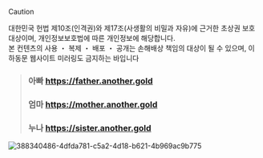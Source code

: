 > [!CAUTION]
> 대한민국 헌법 제10조(인격권)와 제17조(사생활의 비밀과 자유)에 근거한 초상권 보호 대상이며, 개인정보보호법에 따른 개인정보에 해당합니다.<br>본 컨텐츠의 사용 ・ 복제 ・ 배포 ・ 공개는 손해배상 책임의 대상이 될 수 있으며, 이하동문 웹사이트 미러링도 금지하는 바입니다

> ### 아빠 https://father.another.gold<br>
> ### 엄마 https://mother.another.gold<br>
> ### 누나 https://sister.another.gold
![388340486-4dfda781-c5a2-4d18-b621-4b969ac9b775](https://github.com/user-attachments/assets/22117570-f2a0-419c-8032-eedfd4cf11e7)
